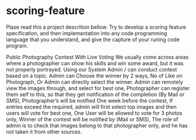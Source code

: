 # scoring-feature

Plase read this a project descrition bellow. Try to develop a scoring feature specification,  and then implemantation into any code programming language  that you understand, and give the capture of your runing code program.  

Public Photography Contest With Live Voting
We usually come across areas where a photographer can show his skills and win some award, but it was not properly portrayed. Using our System Admin / can conduct contest based on a topic. Admin can Choose the winner by 2 ways, No of Like on Photograph, Or Admin can directly select the winner. Admin can remotely view the images through, and select for best one, Photographer can register them self to this, so that they get notification of the completion (By Mail or SMS), Photographer’s will be notified One week before the contest, If entries exceed the required, admin will first select top images and then users will vote for best one, One User will be allowed to vote for 3 photos only, Winner of the contest will be notified by (Mail or SMS), The role of admin is to check that images belong to that photographer only, and he has not taken it from other sources.

